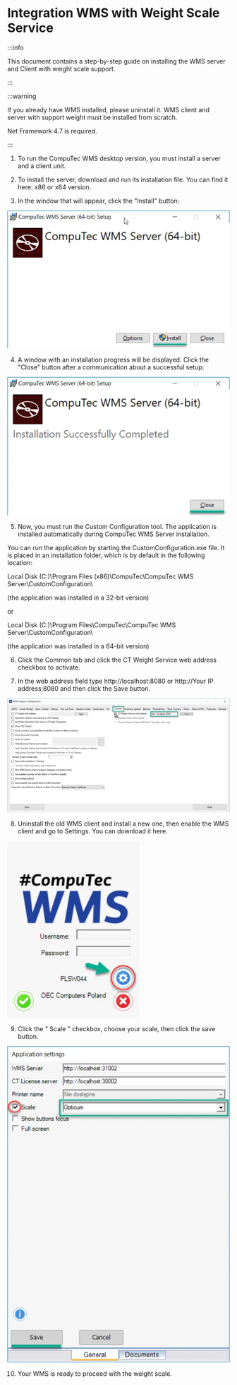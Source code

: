 # Integration WMS with Weight Scale Service

:::info

This document contains a step-by-step guide on installing the WMS server and Client with weight scale support.

:::

:::warning

If you already have WMS installed, please uninstall it. WMS client and server with support weight must be installed from scratch.

Net Framework 4.7 is required.

:::

1. To run the CompuTec WMS desktop version, you must install a server and a client unit.

2. To install the server, download and run its installation file. You can find it here: x86 or x64 version.

3. In the window that will appear, click the "Install" button:

![Installation](./media/installation.webp)

4. A window with an installation progress will be displayed. Click the "Close" button after a communication about a successful setup:

![installation](./media/installation-2.webp)

5. Now, you must run the Custom Configuration tool. The application is installed automatically during CompuTec WMS Server installation.

You can run the application by starting the CustomConfiguration.exe file. It is placed in an installation folder, which is by default in the following location:

Local Disk (C:)\Program Files (x86)\CompuTec\CompuTec WMS Server\CustomConfiguration\

(the application was installed in a 32-bit version)

or

Local Disk (C:)\Program Files\CompuTec\CompuTec WMS Server\CustomConfiguration\

(the application was installed in a 64-bit version)

6. Click the Common tab and click the CT Weight Service web address checkbox to activate.

7. In the web address field type http://localhost:8080 or http://Your IP address:8080 and then click the Save button.

![Custom Configuration](./media/cc-common-integration.webp)

8. Uninstall the old WMS client and install a new one, then enable the WMS client and go to Settings. You can download it here.

![Settings](./media/settings-1.webp)

9. Click the " Scale " checkbox, choose your scale, then click the save button.

![Settings](./media/settings-22.webp)

10. Your WMS is ready to proceed with the weight scale.
